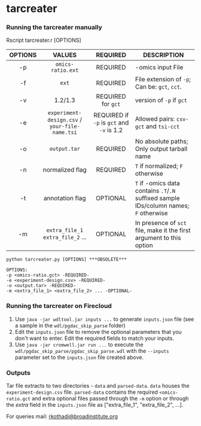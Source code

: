 # tarcreater

### Running the tarcreater manually

Rscript tarcreater.r [OPTIONS]


| OPTIONS | VALUES | REQUIRED | DESCRIPTION |
|:-------:|:------:|:--------:|-------------|
| -p | `omics-ratio.ext`                              | REQUIRED                                  | -omics input File |
| -f | `ext`                                          | REQUIRED                                  | File extension of `-p`; Can be: `gct`, `cct`. |
| -v | 1.2/1.3                                        | REQUIRED for `gct`                        | version of `-p` if `gct` |
| -e | `experiment-design.csv` / `your-file-name.tsi` | REQUIRED if `-p` is `gct` and `-v` is 1.2 | Allowed pairs: `csv-gct` and `tsi-cct`|
| -o | `output.tar`                                   | REQUIRED                                  | No absolute paths; Only output tarball name |
| -n | normalized flag                                | REQUIRED                                  | `T` if normalized; `F` otherwise |
| -t | annotation flag                                | OPTIONAL                                  | `T` if -omics data contains `.T`/`.N` suffixed sample IDs/column names; `F` otherwise |
| -m | `extra_file_1` `extra_file_2` ...              | OPTIONAL                                  | In presence of `sct` file, make it the first argument to this option |

```
python tarcreater.py [OPTIONS] ***OBSOLETE***

OPTIONS:
-p <omics-ratio.gct> -REQUIRED-
-e <experiment-design.csv> -REQUIRED-
-o <output.tar> -REQUIRED-
-m <extra_file_1> <extra_file_2> ... -OPTIONAL-

```

### Running the tarcreater on Firecloud

1. Use `java -jar wdltool.jar inputs ...` to generate `inputs.json` file (see a sample in the `wdl/pgdac_skip_parse` folder)
2. Edit the `inputs.json` file to remove the optional parameters that you don't want to enter. Edit the required fields to match your inputs.
3. Use `java -jar cromwell.jar run ...` to execute the `wdl/pgdac_skip_parse/pgdac_skip_parse.wdl` with the `--inputs` parameter set to the `inputs.json` file created above.

### Outputs

Tar file extracts to two directories - `data` and `parsed-data`. `data` houses the `experiment-design.csv` file. `parsed-data` contains the required `<omics-ratio.gct` and extra optional files passed through the `-m` option or through the *extra* field in the `inputs.json` file as ["extra_file_1", "extra_file_2", ...].

For queries mail:
rkothadi@broadinstitute.org
